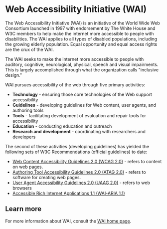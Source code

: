 # Web Accessibility Initiative (WAI)

The Web Accessibility Initiative (WAI) is an initiative of the World Wide Web Consortium launched in 1997 with endorsement by The White House and W3C members to help make the internet more accessible to people with disabilities. The WAI applies to all types of disabled populations, including the growing elderly population. Equal opportunity and equal access rights are the crux of the WAI.

The WAI seeks to make the internet more accessible to people with auditory, cognitive, neurological, physical, speech and visual impairments. This is largely accomplished through what the organization calls "inclusive design."

WAI pursues accessibility of the web through five primary activities:

* **Technology** - ensuring those core technologies of the Web support accessibility
* **Guidelines** - developing guidelines for Web content, user agents, and authoring tools
* **Tools** - facilitating development of evaluation and repair tools for accessibility
* **Education** - conducting education and outreach 
* **Research and development** - coordinating with researchers and developers 

The second of these activities (developing guidelines) has yielded the following sets of W3C Recommendations (official guidelines) to date:

* [Web Content Accessibility Guidelines 2.0 (WCAG 2.0)][1] - refers to content on web pages.
* [Authoring Tool Accessibility Guidelines 2.0 (ATAG 2.0)][2] - refers to software for creating web pages.
* [User Agent Accessibility Guidelines 2.0 (UAAG 2.0)][3] - refers to web browsers
* [Accessible Rich Internet Applications 1.1 (WAI-ARIA 1.1)][4] 

## Learn more

For more information about WAI, consult the [WAI home page][5].

[1]:tutorials/sl-wcag-2-0.md
[2]:tutorials/sl-atag-2-0.md
[3]:tutorials/sl-uaag-2-0.md
[4]:tutorials/sl-wai-aria-1-1.md
[5]:https://www.w3.org/WAI/

